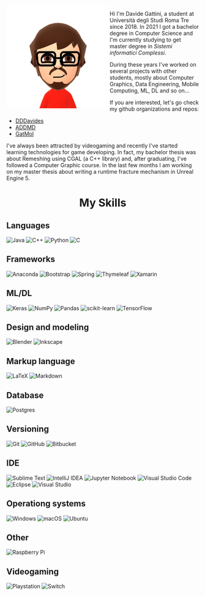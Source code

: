 <img align="left" src="./mii3.png" width="270" height="270"/>

Hi I'm Davide Gattini, a student at Università degli Studi Roma Tre since 2018. In 2021 I got a bachelor degree in Computer Science and I'm currently studying to get master degree in *Sistemi informatici Complessi*. 

During these years I've worked on several projects with other students, mostly about Computer Graphics, Data Engineering, Mobile Computing, ML, DL and so on... 

If you are interested, let's go check my github organizations and repos:
- [DDDavides](https://github.com/DDDavides)
- [ADDMD](https://github.com/ADDMD)
- [GatMol](https://github.com/GatMol)

I've always been attracted by videogaming and recently I've started learning technologies for game developing. In fact, my bachelor thesis was about Remeshing using CGAL (a C++ library) and, after graduating, I've followed a Computer Graphic course. In the last few months I am working on my master thesis about writing a runtime fracture mechanism in Unreal Engine 5.

<!-- <h1 align="center">My Stats</h1>

<a href="https://github.com/anuraghazra/github-readme-stats">
  <img align="center" src="https://github-readme-stats.vercel.app/api?username=Gatto99&count_private=true&show_icons=true&theme=github_dark" />
</a>
-->

<!-- Print languages used in personal Github
  <a href="https://github.com/anuraghazra/github-readme-stats">
    <img align="center" src="https://github-readme-stats.vercel.app/api/top-langs/?username=Gatto99&count_private=true&show_icons=true&theme=github_dark&hide_progress=true" />
  </a>
-->

<!-- Print a github repo
[![Readme Card](https://github-readme-stats.vercel.app/api/pin/?username=Gatto99&repo=DataEngineering&show_owner=true)](https://github.com/anuraghazra/github-readme-stats)
-->

<h1 align="center">My Skills</h1>

## Languages
![Java](https://img.shields.io/badge/java-%23ED8B00.svg?style=for-the-badge&logo=java&logoColor=white)
![C++](https://img.shields.io/badge/c++-%2300599C.svg?style=for-the-badge&logo=c%2B%2B&logoColor=white)
![Python](https://img.shields.io/badge/python-3670A0?style=for-the-badge&logo=python&logoColor=ffdd54)
![C](https://img.shields.io/badge/c-%2300599C.svg?style=for-the-badge&logo=c&logoColor=white)

## Frameworks
![Anaconda](https://img.shields.io/badge/Anaconda-%2344A833.svg?style=for-the-badge&logo=anaconda&logoColor=white)
![Bootstrap](https://img.shields.io/badge/bootstrap-%23563D7C.svg?style=for-the-badge&logo=bootstrap&logoColor=white)
![Spring](https://img.shields.io/badge/spring-%236DB33F.svg?style=for-the-badge&logo=spring&logoColor=white)
![Thymeleaf](https://img.shields.io/badge/Thymeleaf-%23005C0F.svg?style=for-the-badge&logo=Thymeleaf&logoColor=white)
![Xamarin](https://img.shields.io/badge/Xamarin-3199DC?style=for-the-badge&logo=xamarin&logoColor=white)

## ML/DL
![Keras](https://img.shields.io/badge/Keras-%23D00000.svg?style=for-the-badge&logo=Keras&logoColor=white)
![NumPy](https://img.shields.io/badge/numpy-%23013243.svg?style=for-the-badge&logo=numpy&logoColor=white)
![Pandas](https://img.shields.io/badge/pandas-%23150458.svg?style=for-the-badge&logo=pandas&logoColor=white)
![scikit-learn](https://img.shields.io/badge/scikit--learn-%23F7931E.svg?style=for-the-badge&logo=scikit-learn&logoColor=white)
![TensorFlow](https://img.shields.io/badge/TensorFlow-%23FF6F00.svg?style=for-the-badge&logo=TensorFlow&logoColor=white)

## Design and modeling
![Blender](https://img.shields.io/badge/blender-%23F5792A.svg?style=for-the-badge&logo=blender&logoColor=white)
![Inkscape](https://img.shields.io/badge/Inkscape-e0e0e0?style=for-the-badge&logo=inkscape&logoColor=080A13)

## Markup language
![LaTeX](https://img.shields.io/badge/latex-%23008080.svg?style=for-the-badge&logo=latex&logoColor=white)
![Markdown](https://img.shields.io/badge/markdown-%23000000.svg?style=for-the-badge&logo=markdown&logoColor=white)

## Database
![Postgres](https://img.shields.io/badge/postgres-%23316192.svg?style=for-the-badge&logo=postgresql&logoColor=white)

## Versioning
![Git](https://img.shields.io/badge/git-%23F05033.svg?style=for-the-badge&logo=git&logoColor=white)
![GitHub](https://img.shields.io/badge/github-%23121011.svg?style=for-the-badge&logo=github&logoColor=white)
![Bitbucket](https://img.shields.io/badge/bitbucket-%230047B3.svg?style=for-the-badge&logo=bitbucket&logoColor=white)

## IDE
![Sublime Text](https://img.shields.io/badge/sublime_text-%23575757.svg?style=for-the-badge&logo=sublime-text&logoColor=important)
![IntelliJ IDEA](https://img.shields.io/badge/IntelliJIDEA-000000.svg?style=for-the-badge&logo=intellij-idea&logoColor=white)
![Jupyter Notebook](https://img.shields.io/badge/jupyter-%23FA0F00.svg?style=for-the-badge&logo=jupyter&logoColor=white)
![Visual Studio Code](https://img.shields.io/badge/Visual%20Studio%20Code-0078d7.svg?style=for-the-badge&logo=visual-studio-code&logoColor=white)
![Eclipse](https://img.shields.io/badge/Eclipse-FE7A16.svg?style=for-the-badge&logo=Eclipse&logoColor=white)
![Visual Studio](https://img.shields.io/badge/Visual%20Studio-5C2D91.svg?style=for-the-badge&logo=visual-studio&logoColor=white)

## Operationg systems
![Windows](https://img.shields.io/badge/Windows-0078D6?style=for-the-badge&logo=windows&logoColor=white)
![macOS](https://img.shields.io/badge/mac%20os-000000?style=for-the-badge&logo=macos&logoColor=F0F0F0)
![Ubuntu](https://img.shields.io/badge/Ubuntu-E95420?style=for-the-badge&logo=ubuntu&logoColor=white)

## Other
![Raspberry Pi](https://img.shields.io/badge/-RaspberryPi-C51A4A?style=for-the-badge&logo=Raspberry-Pi)

## Videogaming
![Playstation](https://img.shields.io/badge/Playstation-003791?style=for-the-badge&logo=playstation&logoColor=white)
![Switch](https://img.shields.io/badge/Switch-E60012?style=for-the-badge&logo=nintendo-switch&logoColor=white)
